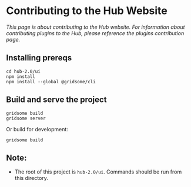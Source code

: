 # Contributing to the Hub Website

_This page is about contributing to the Hub website. For information about contributing plugins to the Hub, please reference the plugins contribution page._

## Installing prereqs

```console
cd hub-2.0/ui
npm install
npm install --global @gridsome/cli
```

## Build and serve the project

```console
gridsome build
gridsome server
```

Or build for development:

```console
gridsome build
```

## Note:

- The root of this project is `hub-2.0/ui`. Commands should be run from this directory.
